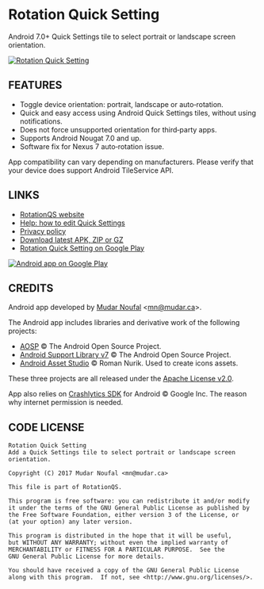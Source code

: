 # Rotation Quick Setting

Android 7.0+ Quick Settings tile to select portrait or landscape screen orientation.

[![Rotation Quick Setting][logo_rotationqs]][link_rotationqs_playstore]


## FEATURES
* Toggle device orientation: portrait, landscape or auto‑rotation.
* Quick and easy access using Android Quick Settings tiles, without using notifications.
* Does not force unsupported orientation for third‑party apps.
* Supports Android Nougat 7.0 and up.
* Software fix for Nexus 7 auto‑rotation issue.

App compatibility can vary depending on manufacturers. Please verify that your device does support Android TileService API.

## LINKS

* [RotationQS website][link_rotationqs_website]
* [Help: how to edit Quick Settings][link_quick_settings_help]
* [Privacy policy][link_rotationqs_privacy]
* [Download latest APK, ZIP or GZ][link_latest_release]
* [Rotation Quick Setting on Google Play][link_rotationqs_playstore]

[![Android app on Google Play][img_playstore_badge]][link_rotationqs_playstore]


## CREDITS

Android app developed by [Mudar Noufal][link_mudar_ca] &lt;<mn@mudar.ca>&gt;.

The Android app includes libraries and derivative work of the following projects:

* [AOSP][link_lib_aosp] &copy; The Android Open Source Project.
* [Android Support Library v7][link_lib_support] &copy; The Android Open Source Project.
* [Android Asset Studio][link_android_asset_studio] &copy; Roman Nurik. Used to create icons assets.

These three projects are all released under the [Apache License v2.0][link_apache].

App also relies on [Crashlytics SDK][link_crashlytics] for Android © Google Inc. The reason why internet permission is needed.

## CODE LICENSE

    Rotation Quick Setting
    Add a Quick Settings tile to select portrait or landscape screen orientation.

    Copyright (C) 2017 Mudar Noufal <mn@mudar.ca>

    This file is part of RotationQS.

    This program is free software: you can redistribute it and/or modify
    it under the terms of the GNU General Public License as published by
    the Free Software Foundation, either version 3 of the License, or
    (at your option) any later version.

    This program is distributed in the hope that it will be useful,
    but WITHOUT ANY WARRANTY; without even the implied warranty of
    MERCHANTABILITY or FITNESS FOR A PARTICULAR PURPOSE.  See the
    GNU General Public License for more details.

    You should have received a copy of the GNU General Public License
    along with this program.  If not, see <http://www.gnu.org/licenses/>.

[logo_rotationqs]: http://rotationqs.mudar.ca/img/logo_rotationqs.png
[img_playstore_badge]: http://rotationqs.mudar.ca/img/en_badge_web_generic_200px.png
[link_rotationqs_playstore]: https://play.google.com/store/apps/details?id=ca.mudar.rotationquicksetting
[link_rotationqs_website]: http://rotationqs.mudar.ca/
[link_rotationqs_privacy]: http://rotationqs.mudar.ca/privacy.html
[link_mudar_ca]: http://www.mudar.ca/
[link_quick_settings_help]: https://support.google.com/android/answer/6111329
[link_latest_release]: https://github.com/mudar/RotationQuickSetting/releases/latest
[link_lib_aosp]: http://source.android.com/
[link_lib_support]: http://developer.android.com/tools/support-library/
[link_android_asset_studio]: http://romannurik.github.io/AndroidAssetStudio/
[link_apache]: http://www.apache.org/licenses/LICENSE-2.0
[link_crashlytics]: https://fabric.io/kits/android/crashlytics/
